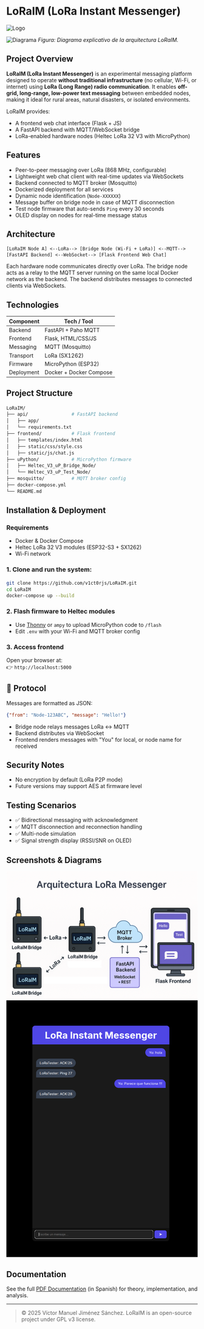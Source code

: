 # LoRaIM (LoRa Instant Messenger)
![Logo](https://github.com/v1ct0rjs/lorawan_project/blob/main/img/Logoi.png)

![Diagrama](https://github.com/v1ct0rjs/lorawan_project/blob/main/img/Diagram.png)
*Figura: Diagrama explicativo de la arquitectura LoRaIM.*

## Project Overview

**LoRaIM (LoRa Instant Messenger)** is an experimental messaging platform designed to operate **without traditional infrastructure** (no cellular, Wi-Fi, or internet) using **LoRa (Long Range) radio communication**. It enables **off-grid, long-range, low-power text messaging** between embedded nodes, making it ideal for rural areas, natural disasters, or isolated environments.

LoRaIM provides:
- A frontend web chat interface (Flask + JS)
- A FastAPI backend with MQTT/WebSocket bridge
- LoRa-enabled hardware nodes (Heltec LoRa 32 V3 with MicroPython)

## Features

- Peer-to-peer messaging over LoRa (868 MHz, configurable)
- Lightweight web chat client with real-time updates via WebSockets
- Backend connected to MQTT broker (Mosquitto)
- Dockerized deployment for all services
- Dynamic node identification (`Node-XXXXXX`)
- Message buffer on bridge node in case of MQTT disconnection
- Test node firmware that auto-sends `Ping` every 30 seconds
- OLED display on nodes for real-time message status

## Architecture

```
[LoRaIM Node A] <--LoRa--> [Bridge Node (Wi-Fi + LoRa)] <--MQTT--> [FastAPI Backend] <--WebSocket--> [Flask Frontend Web Chat]
```

Each hardware node communicates directly over LoRa. The bridge node acts as a relay to the MQTT server running on the same local Docker network as the backend. The backend distributes messages to connected clients via WebSockets.

## Technologies

| Component      | Tech / Tool        |
|----------------|--------------------|
| Backend        | FastAPI + Paho MQTT |
| Frontend       | Flask, HTML/CSS/JS |
| Messaging      | MQTT (Mosquitto)   |
| Transport      | LoRa (SX1262)      |
| Firmware       | MicroPython (ESP32)|
| Deployment     | Docker + Docker Compose |

## Project Structure

```bash
LoRaIM/
├── api/                # FastAPI backend
│   ├── app/
│   └── requirements.txt
├── frontend/           # Flask frontend
│   ├── templates/index.html
│   ├── static/css/style.css
│   ├── static/js/chat.js
├── uPython/            # MicroPython firmware
│   ├── Heltec_V3_uP_Bridge_Node/
│   └── Heltec_V3_uP_Test_Node/
├── mosquitto/          # MQTT broker config
├── docker-compose.yml
└── README.md
```

## Installation & Deployment

### Requirements

- Docker & Docker Compose
- Heltec LoRa 32 V3 modules (ESP32-S3 + SX1262)
- Wi-Fi network

### 1. Clone and run the system:

```bash
git clone https://github.com/v1ct0rjs/LoRaIM.git
cd LoRaIM
docker-compose up --build
```

### 2. Flash firmware to Heltec modules

- Use [Thonny](https://thonny.org/) or `ampy` to upload MicroPython code to `/flash`
- Edit `.env` with your Wi-Fi and MQTT broker config

### 3. Access frontend

Open your browser at:  
👉 `http://localhost:5000`

## 📖 Protocol

Messages are formatted as JSON:
```json
{"from": "Node-123ABC", "message": "Hello!"}
```

- Bridge node relays messages LoRa ↔ MQTT
- Backend distributes via WebSocket
- Frontend renders messages with "You" for local, or node name for received

## Security Notes

- No encryption by default (LoRa P2P mode)
- Future versions may support AES at firmware level

## Testing Scenarios

- ✅ Bidirectional messaging with acknowledgment
- ✅ MQTT disconnection and reconnection handling
- ✅ Multi-node simulation
- ✅ Signal strength display (RSSI/SNR on OLED)

## Screenshots & Diagrams

![LoRaIM Architecture](img/Diagram.png)
![Chat UI](img/run.png)

## Documentation

See the full [PDF Documentation](./Documentacion_LoRaIM_Victor_Jiménez.pdf) (in Spanish) for theory, implementation, and analysis.

---

> © 2025 Víctor Manuel Jiménez Sánchez. LoRaIM is an open-source project under GPL v3 license.

